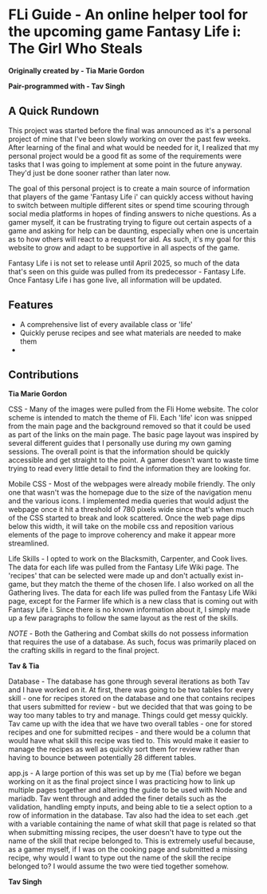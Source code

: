 # FLi Guide - An online helper tool for the upcoming game Fantasy Life i: The Girl Who Steals 

 **Originally created by - Tia Marie Gordon**

 **Pair-programmed with - Tav Singh**

## A Quick Rundown

This project was started before the final was announced as it's a personal project of mine that I've been slowly working on over the past few weeks. After learning of the final and what would be needed for it, I realized that my personal project would be a good fit as some of the requirements were tasks that I was going to implement at some point in the future anyway. They'd just be done sooner rather than later now.

The goal of this personal project is to create a main source of information that players of the game 'Fantasy Life i' can quickly access without having to switch between multiple different sites or spend time scouring through social media platforms in hopes of finding answers to niche questions. As a gamer myself, it can be frustrating trying to figure out certain aspects of a game and asking for help can be daunting, especially when one is uncertain as to how others will react to a request for aid. As such, it's my goal for this website to grow and adapt to be supportive in all aspects of the game.

Fantasy Life i is not set to release until April 2025, so much of the data that's seen on this guide was pulled from its predecessor - Fantasy Life. Once Fantasy Life i has gone live, all information will be updated.

## Features
* A comprehensive list of every available class or 'life'
* Quickly peruse recipes and see what materials are needed to make them
* 

## Contributions

**Tia Marie Gordon**

CSS - Many of the images were pulled from the Fli Home website. The color scheme is intended to match the theme of Fli. Each 'life' icon was snipped from the main page and the background removed so that it could be used as part of the links on the main page. The basic page layout was inspired by several different guides that I personally use during my own gaming sessions. The overall point is that the information should be quickly accessible and get straight to the point. A gamer doesn't want to waste time trying to read every little detail to find the information they are looking for.

Mobile CSS - Most of the webpages were already mobile friendly. The only one that wasn't was the homepage due to the size of the navigation menu and the various icons. I implemented media queries that would adjust the webpage once it hit a threshold of 780 pixels wide since that's when much of the CSS started to break and look scattered. Once the web page dips below this width, it will take on the mobile css and reposition various elements of the page to improve coherency and make it appear more streamlined.

Life Skills - I opted to work on the Blacksmith, Carpenter, and Cook lives. The data for each life was pulled from the Fantasy Life Wiki page. The 'recipes' that can be selected were made up and don't actually exist in-game, but they match the theme of the chosen life. I also worked on all the Gathering lives. The data for each life was pulled from the Fantasy Life Wiki page, except for the Farmer life which is a new class that is coming out with Fantasy Life i. Since there is no known information about it, I simply made up a few paragraphs to follow the same layout as the rest of the skills.

*NOTE* - Both the Gathering and Combat skills do not possess information that requires the use of a database. As such, focus was primarily placed on the crafting skills in regard to the final project.

**Tav & Tia**

Database - The database has gone through several iterations as both Tav and I have worked on it. At first, there was going to be two tables for every skill - one for recipes stored on the database and one that contains recipes that users submitted for review - but we decided that that was going to be way too many tables to try and manage. Things could get messy quickly. Tav came up with the idea that we have two overall tables - one for stored recipes and one for submitted recipes - and there would be a column that would have what skill this recipe was tied to. This would make it easier to manage the recipes as well as quickly sort them for review rather than having to bounce between potentially 28 different tables.

app.js - A large portion of this was set up by me (Tia) before we began working on it as the final project since I was practicing how to link up multiple pages together and altering the guide to be used with Node and mariadb. Tav went through and added the finer details such as the validation, handling empty inputs, and being able to tie a select option to a row of information in the database. Tav also had the idea to set each .get with a variable containing the name of what skill that page is related so that when submitting missing recipes, the user doesn't have to type out the name of the skill that recipe belonged to. This is extremely useful because, as a gamer myself, if I was on the cooking page and submitted a missing recipe, why would I want to type out the name of the skill the recipe belonged to? I would assume the two were tied together somehow.

**Tav Singh**